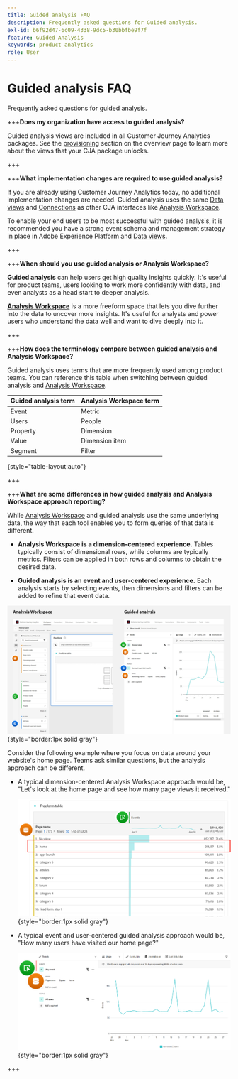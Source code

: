 ```yaml
---
title: Guided analysis FAQ
description: Frequently asked questions for Guided analysis.
exl-id: b6f92d47-6c09-4338-9dc5-b30bbfbe9f7f
feature: Guided Analysis
keywords: product analytics
role: User
---
```

# Guided analysis FAQ

Frequently asked questions for guided analysis.

+++**Does my organization have access to guided analysis?**

Guided analysis views are included in all Customer Journey Analytics packages. See the [provisioning](overview.md#provisioning) section on the overview page to learn more about the views that your CJA package unlocks.

+++

+++**What implementation changes are required to use guided analysis?**

If you are already using Customer Journey Analytics today, no additional implementation changes are needed. Guided analysis uses the same [Data views](../data-views/data-views.md) and [Connections](../connections/overview.md) as other CJA interfaces like [Analysis Workspace](../analysis-workspace/home.md). 

To enable your end users to be most successful with guided analysis, it is recommended you have a strong event schema and management strategy in place in Adobe Experience Platform and [Data views](../data-views/data-views.md).

+++

+++**When should you use guided analysis or Analysis Workspace?**

**Guided analysis** can help users get high quality insights quickly. It's useful for product teams, users looking to work more confidently with data, and even analysts as a head start to deeper analysis.

**[Analysis Workspace](../analysis-workspace/home.md)** is a more freeform space that lets you dive further into the data to uncover more insights. It's useful for analysts and power users who understand the data well and want to dive deeply into it.

+++

+++**How does the terminology compare between guided analysis and Analysis Workspace?**

Guided analysis uses terms that are more frequently used among product teams. You can reference this table when switching between guided analysis and [Analysis Workspace](../analysis-workspace/home.md).

| Guided analysis term | Analysis Workspace term |
| --- | --- |
| Event | Metric |
| Users | People |
| Property | Dimension |
| Value | Dimension item |
| Segment | Filter |

{style="table-layout:auto"}

+++

+++**What are some differences in how guided analysis and Analysis Workspace approach reporting?**

While [Analysis Workspace](../analysis-workspace/home.md) and guided analysis use the same underlying data, the way that each tool enables you to form queries of that data is different.

* **Analysis Workspace is a dimension-centered experience.** Tables typically consist of dimensional rows, while columns are typically metrics. Filters can be applied in both rows and columns to obtain the desired data.

* **Guided analysis is an event and user-centered experience.** Each analysis starts by selecting events, then dimensions and filters can be added to refine that event data.

![Analysis Workspace and guided analysis views](assets/structure.png){style="border:1px solid gray"}

Consider the following example where you focus on data around your website's home page. Teams ask similar questions, but the analysis approach can be different.

* A typical dimension-centered Analysis Workspace approach would be, "Let's look at the home page and see how many page views it received."

   ![Dimension centered](assets/dimension-centered.png){style="border:1px solid gray"}

* A typical event and user-centered guided analysis approach would be, "How many users have visited our home page?"

   ![Event centered](assets/event-centered.png){style="border:1px solid gray"}

+++
